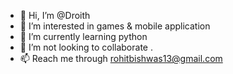 - 👋 Hi, I’m @Droith
- 👀 I’m interested in games & mobile application
- 🌱 I’m currently learning python
- 💞️ I’m not looking to collaborate .
- 📫 Reach me through rohitbishwas13@gmail.com

<!---
Droith/Droith is a ✨ special ✨ repository because its `README.md` (this file) appears on your GitHub profile.
You can click the Preview link to take a look at your changes.
--->
